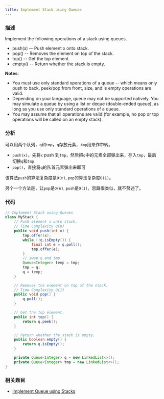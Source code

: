 ```yaml
---
title: Implement Stack using Queues
---
```



### 描述

Implement the following operations of a stack using queues.

* push(x) -- Push element x onto stack.
* pop() -- Removes the element on top of the stack.
* top() -- Get the top element.
* empty() -- Return whether the stack is empty.

**Notes**:

* You must use only standard operations of a queue -- which means only push to back, peek/pop from front, size, and is empty operations are valid.
* Depending on your language, queue may not be supported natively. You may simulate a queue by using a list or deque (double-ended queue), as long as you use only standard operations of a queue.
* You may assume that all operations are valid (for example, no pop or top operations will be called on an empty stack).


### 分析

可以用两个队列，`q`和`tmp`，`q`存放元素，`tmp`用来作中转。

* `push(x)`，先将`x` push 到`tmp`，然后把`q`中的元素全部弹出来，存入`tmp`，最后切换`q`和`tmp`
* `pop()`，直接将`q`的队首元素弹出来即可

该算法`push`的算法复杂度是`O(n)`, `pop`的算法复杂度`O(1)`。

另个一个方法是，让`pop`是`O(n)`, `push`是`O(1)`，思路很类似，就不赘述了。


### 代码

```java
// Implement Stack using Queues
class MyStack {
    // Push element x onto stack.
    // Time Complexity O(n)
    public void push(int x) {
        tmp.offer(x);
        while (!q.isEmpty()) {
            final int e = q.poll();
            tmp.offer(e);
        }
        // swap q and tmp
        Queue<Integer> temp = tmp;
        tmp = q;
        q = temp;
    }

    // Removes the element on top of the stack.
    // Time Complexity O(1)
    public void pop() {
        q.poll();
    }

    // Get the top element.
    public int top() {
        return q.peek();
    }

    // Return whether the stack is empty.
    public boolean empty() {
        return q.isEmpty();
    }

    private Queue<Integer> q = new LinkedList<>();
    private Queue<Integer> tmp = new LinkedList<>();
}
```

### 相关题目

* [Implement Queue using Stacks](../queue/implement-queue-using-stacks.md)
